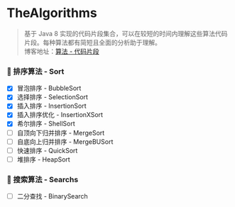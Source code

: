 # TheAlgorithms
> 基于 Java 8 实现的代码片段集合，可以在较短的时间内理解这些算法代码片段。每种算法都有简短且全面的分析助于理解。<br/>
博客地址：[算法 - 代码片段](http://www.lxiaocode.com/%E7%AE%97%E6%B3%95%20-%20%E4%BB%A3%E7%A0%81%E7%89%87%E6%AE%B5/) 

### 🦊 排序算法 - Sort

- [x] 冒泡排序 - BubbleSort
- [x] 选择排序 - SelectionSort
- [x] 插入排序 - InsertionSort
- [x] 插入排序优化 - InsertionXSort
- [x] 希尔排序 - ShellSort
- [ ] 自顶向下归并排序 - MergeSort
- [ ] 自底向上归并排序 - MergeBUSort
- [ ] 快速排序 - QuickSort
- [ ] 堆排序 - HeapSort

### 🦁 搜索算法 - Searchs

- [ ] 二分查找 - BinarySearch

